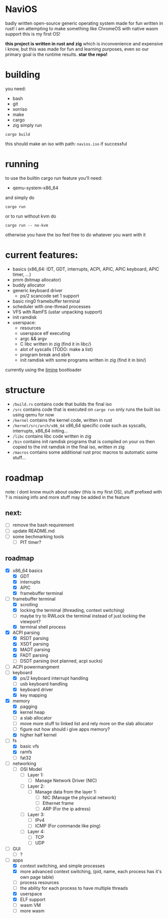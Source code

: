 # NaviOS 
badly written open-source generic operating system made for fun written in rust!
i am attempting to make something like ChromeOS with native wasm support
this is my first OS!

**this project is written in rust and zig** which is inconvenience and expensive i know, but this was made for fun and learning purposes, even so our primary goal is the runtime results.
**star the repo!**

# building
you need: 
- bash
- git
- xorriso
- make
- cargo
- zig
simply run
```
cargo build
```

this should make an iso with path: `navios.iso` if successful
# running
to use the builtin cargo run feature you'll need:
- qemu-system-x86_64

and simply do
```
cargo run
```
or to run without kvm do
```
cargo run -- no-kvm
```
otherwise you have the iso feel free to do whatever you want with it

# current features:
- basics (x86_64: IDT, GDT, interrupts, ACPI, APIC, APIC keyboard, APIC timer, ...)
- pmm (bitmap allocator)
- buddy allocator
- generic keyboard driver
    - ps/2 scancode set 1 support
- basic ring0 framebuffer terminal
- scheduler with one-thread processes
- VFS with RamFS (ustar unpacking support)
- init ramdisk
- userspace:
    - resources
    - userspace elf executing
    - argc && argv
    - C libc written in zig (find it in libc/)
    - alot of syscalls (TODO: make a list)
    - program break and sbrk
    - init ramdisk with some programs written in zig (find it in bin/)

currently using the [limine](https://limine-bootloader.org/) bootloader

# structure
- `/build.rs` contains code that builds the final iso
- `/src` contains code that is executed on `cargo run` only runs the built iso using qemu for now
- `/kernel` contains the kernel code, written in rust
- `/kernel/src/arch/x86_64` x86_64 specific code such as syscalls, interrupts, x86_64 initing...
- `/libc` contains libc code written in zig
- `/bin` contains init ramdisk programs that is compiled on your os then copied to the init ramdisk in the final iso, written in zig
- `/macros` contains some additional rust proc macros to automatic some stuff...

# roadmap
note: i dont know much about osdev (this is my first OS), stuff prefixed with ? is missing info and more stuff may be added in the feature
## next:
- [ ] remove the bash requirement
- [ ] update README.md
- [ ] some bechmarking tools
    - [ ] PIT timer?

## roadmap
- [X] x86_64 basics
    - [X] GDT
    - [X] interrupts
    - [X] APIC
    - [X] framebuffer terminal
- [ ] framebuffer terminal
    - [X] scrolling
    - [X] locking the terminal (threading, context switching)
    - [ ] maybe try to RWLock the terminal instead of just locking the viewport?
    - [X] terminal shell process
- [X] ACPI parsing
    - [X] RSDT parsing
    - [X] XSDT parsing
    - [X] MADT parsing
    - [X] FADT parsing
    - [ ] DSDT parsing (not planned, acpi sucks)
- [ ] ACPI powermangment
- [ ] keyboard
    - [X] ps/2 keyboard interrupt handling
    - [ ] usb keyboard handling
    - [X] keyboard driver
    - [X] key mapping
- [X] memory
    - [X] pagging
    - [X] kernel heap
    - [ ] a slab allocator
    - [ ] move more stuff to linked list and rely more on the slab allocator
    - [ ] figure out how should i give apps memory?
    - [X] higher half kernel
- [ ] fs
    - [X] basic vfs
    - [X] ramfs
    - [ ] fat32
- [ ] networking
    - [ ] OSI Model
        - [ ] Layer 1:
            - [ ] Manage Network Driver (NIC)
        - [ ] Layer 2:
            - [ ] Manage data from the layer 1:
                - [ ] NIC (Manage the physical network)
                - [ ] Ethernet frame 
                - [ ] ARP (For the ip adress)
        - [ ] Layer 3:
            - [ ] IPv4
            - [ ] ICMP (For commande like ping)
        - [ ] Layer 4:
            - [ ] TCP
            - [ ] UDP
- [ ] GUI
    - [ ] ?
- [ ] apps
    - [X] context switching, and simple processes
    - [X] more advanced context switching, (pid, name, each process has it's own page table)
    - [ ] process resources
    - [ ] the ability for each process to have multiple threads
    - [X] userspace
    - [X] ELF support
    - [ ] wasm VM
    - [ ] more wasm

